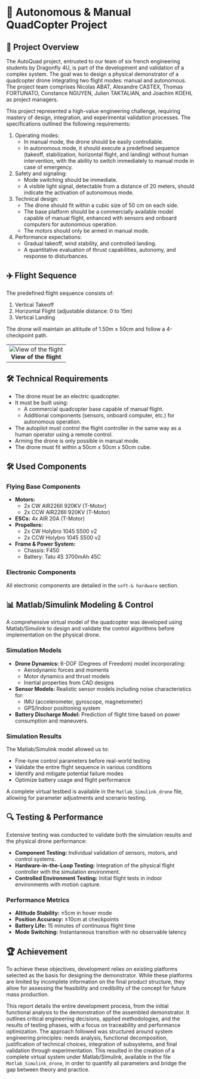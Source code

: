 <h1>🚁 Autonomous & Manual QuadCopter Project</h1>
    <h2>📌 Project Overview</h2>
    <p>The AutoQuad project, entrusted to our team of six french engineering students by Dragonfly 4U, is part of the development and validation of a complex system. The goal was to design a physical demonstrator of a quadcopter drone integrating two flight modes: manual and autonomous. The project team comprises Nicolas ABAT, Alexandre CASTEX, Thomas FORTUNATO, Constance NGUYEN, Julien TAKTALIAN, and Joachim KOEHL as project managers.</p>
    <p>This project represented a high-value engineering challenge, requiring mastery of design, integration, and experimental validation processes. The specifications outlined the following requirements:</p>
    <ol>
        <li>Operating modes:
            <ul>
                <li>In manual mode, the drone should be easily controllable.</li>
                <li>In autonomous mode, it should execute a predefined sequence (takeoff, stabilization, horizontal flight, and landing) without human intervention, with the ability to switch immediately to manual mode in case of emergency.</li>
            </ul>
        </li>
        <li>Safety and signaling:
            <ul>
                <li>Mode switching should be immediate.</li>
                <li>A visible light signal, detectable from a distance of 20 meters, should indicate the activation of autonomous mode.</li>
            </ul>
        </li>
        <li>Technical design:
            <ul>
                <li>The drone should fit within a cubic size of 50 cm on each side.</li>
                <li>The base platform should be a commercially available model capable of manual flight, enhanced with sensors and onboard computers for autonomous operation.</li>
                <li>The motors should only be armed in manual mode.</li>
            </ul>
        </li>
        <li>Performance expectations:
            <ul>
                <li>Gradual takeoff, wind stability, and controlled landing.</li>
                <li>A quantitative evaluation of thrust capabilities, autonomy, and response to disturbances.</li>
            </ul>
        </li>
    </ol>
    <h2>✈️ Flight Sequence</h2>
    <p>The predefined flight sequence consists of:</p>
    <ol>
        <li>Vertical Takeoff</li>
        <li>Horizontal Flight (adjustable distance: 0 to 15m)</li>
        <li>Vertical Landing</li>
    </ol>
    <p>The drone will maintain an altitude of 1.50m ± 50cm and follow a 4-checkpoint path.</p>
    <table style="border: none;">
      <tr>
        <td align="center" style="border: none;">
          <img src="https://drive.google.com/uc?export=view&id=1kNifYnU6BgreVVT3TI_HxH7QWpzfhgN6" alt="View of the flight"><br>
          <b>View of the flight</b>
        </td>
      </tr>
    </table>
    <h2>🛠️ Technical Requirements</h2>
    <ul>
        <li>The drone must be an electric quadcopter.</li>
        <li>It must be built using:
            <ul>
                <li>A commercial quadcopter base capable of manual flight.</li>
                <li>Additional components (sensors, onboard computer, etc.) for autonomous operation.</li>
            </ul>
        </li>
        <li>The autopilot must control the flight controller in the same way as a human operator using a remote control.</li>
        <li>Arming the drone is only possible in manual mode.</li>
        <li>The drone must fit within a 50cm x 50cm x 50cm cube.</li>
    </ul>
    <h2>🛠️ Used Components</h2>
    <h3>Flying Base Components</h3>
    <ul>
        <li><strong>Motors:</strong>
            <ul>
                <li>2x CW AIR226II 920KV (T-Motor)</li>
                <li>2x CCW AIR226II 920KV (T-Motor)</li>
            </ul>
        </li>
        <li><strong>ESCs:</strong> 4x AIR 20A (T-Motor)</li>
        <li><strong>Propellers:</strong>
            <ul>
                <li>2x CW Holybro 1045 S500 v2</li>
                <li>2x CCW Holybro 1045 S500 v2</li>
            </ul>
        </li>
        <li><strong>Frame & Power System:</strong>
            <ul>
                <li>Chassis: F450</li>
                <li>Battery: Tatu 4S 3700mAh 45C</li>
            </ul>
        </li>
    </ul> 
    <h3>Electronic Components</h3>
    <p>All electronic components are detailed in the <code>soft-& hardware</code> section.</p>
    <h2>📊 Matlab/Simulink Modeling & Control</h2>
    <p>A comprehensive virtual model of the quadcopter was developed using Matlab/Simulink to design and validate the control algorithms before implementation on the physical drone.</p>
    <h3>Simulation Models</h3>
    <ul>
        <li><strong>Drone Dynamics:</strong> 6-DOF (Degrees of Freedom) model incorporating:
            <ul>
                <li>Aerodynamic forces and moments</li>
                <li>Motor dynamics and thrust models</li>
                <li>Inertial properties from CAD designs</li>
            </ul>
        </li>
        <li><strong>Sensor Models:</strong> Realistic sensor models including noise characteristics for:
            <ul>
                <li>IMU (accelerometer, gyroscope, magnetometer)</li>
                <li>GPS/Indoor positioning system</li>
            </ul>
        </li>
        <li><strong>Battery Discharge Model:</strong> Prediction of flight time based on power consumption and maneuvers.</li>
    </ul>
    <h3>Simulation Results</h3>
    <p>The Matlab/Simulink model allowed us to:</p>
    <ul>
        <li>Fine-tune control parameters before real-world testing</li>
        <li>Validate the entire flight sequence in various conditions</li>
        <li>Identify and mitigate potential failure modes</li>
        <li>Optimize battery usage and flight performance</li>
    </ul>
    <p>A complete virtual testbed is available in the <code>Matlab_Simulink_drone</code> file, allowing for parameter adjustments and scenario testing.</p>
    <h2>🔍 Testing & Performance</h2>
    <p>Extensive testing was conducted to validate both the simulation results and the physical drone performance:</p>
    <ul>
        <li><strong>Component Testing:</strong> Individual validation of sensors, motors, and control systems.</li>
        <li><strong>Hardware-in-the-Loop Testing:</strong> Integration of the physical flight controller with the simulation environment.</li>
        <li><strong>Controlled Environment Testing:</strong> Initial flight tests in indoor environments with motion capture.</li>
    </ul>
    <h3>Performance Metrics</h3>
    <ul>
        <li><strong>Altitude Stability:</strong> ±5cm in hover mode</li>
        <li><strong>Position Accuracy:</strong> ±10cm at checkpoints</li>
        <li><strong>Battery Life:</strong> 15 minutes of continuous flight time</li>
        <li><strong>Mode Switching:</strong> Instantaneous transition with no observable latency</li>
    </ul>
    <h2>🏆 Achievement</h2>
    <p>
        To achieve these objectives, development relies on existing platforms selected as the basis for designing the demonstrator. While these platforms are limited by incomplete information on the final product structure, they allow for assessing the feasibility and credibility of the concept for future mass production. 
    <p>
        This report details the entire development process, from the initial functional analysis to the demonstration of the assembled demonstrator. It outlines critical engineering decisions, applied methodologies, and the results of testing phases, with a focus on traceability and performance optimization. The approach followed was structured around system engineering principles: needs analysis, functional decomposition, justification of technical choices, integration of subsystems, and final validation through experimentation. This resulted in the creation of a complete virtual system under Matlab/Simulink, available in the file <code>Matlab_Simulink_drone</code>, in order to quantify all parameters and bridge the gap between theory and practice.</p>
